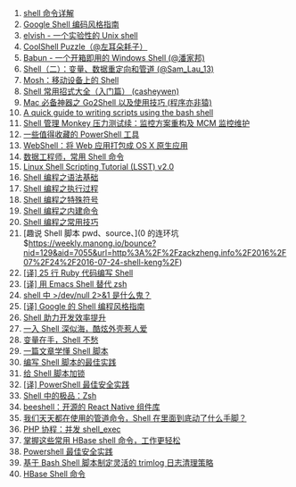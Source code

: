 1. [shell 命令详解](https://weekly.manong.io/bounce?nid=3&aid=45&url=http%3A%2F%2Fexplainshell.com%2F)
1. [Google Shell 编码风格指南](https://weekly.manong.io/bounce?nid=9&aid=161&url=http%3A%2F%2Fgoogle-styleguide.googlecode.com%2Fsvn%2Ftrunk%2Fshell.xml)
1. [elvish - 一个实验性的 Unix shell](https://weekly.manong.io/bounce?nid=39&aid=1291&url=https%3A%2F%2Fgithub.com%2Fxiaq%2Felvish)
1. [CoolShell Puzzle（@左耳朵耗子）](https://weekly.manong.io/bounce?nid=40&aid=1322&url=http%3A%2F%2Ffun.coolshell.cn%2F)
1. [Babun - 一个开箱即用的 Windows Shell (@潘家邦)](https://weekly.manong.io/bounce?nid=66&aid=2115&url=http%3A%2F%2Fblog.jamespan.me%2F2015%2F04%2F09%2Fbabun-the-shell%2F)
1. [Shell（二）：变量、数据重定向和管道 (@Sam_Lau_13)](https://weekly.manong.io/bounce?nid=72&aid=2389&url=http%3A%2F%2Fwww.jianshu.com%2Fp%2F3687e12b8d48)
1. [Mosh：移动设备上的 Shell](https://weekly.manong.io/bounce?nid=75&aid=2575&url=https%3A%2F%2Fmosh.mit.edu%2F)
1. [Shell 常用招式大全（入门篇） (casheywen)](https://weekly.manong.io/bounce?nid=77&aid=2709&url=http%3A%2F%2Fsegmentfault.com%2Fa%2F1190000002924882)
1. [Mac 必备神器之 Go2Shell 以及使用技巧 (程序亦非猿)](https://weekly.manong.io/bounce?nid=85&aid=3392&url=http%3A%2F%2Fwww.jianshu.com%2Fp%2F88c6e68645c4)
1. [A quick guide to writing scripts using the bash shell](https://weekly.manong.io/bounce?nid=87&aid=3580&url=http%3A%2F%2Fwww.panix.com%2F~elflord%2Funix%2Fbash-tute.html)
1. [Shell 管理 Monkey 压力测试续：监控方案重构及 MCM 监控维护](https://weekly.manong.io/bounce?nid=97&aid=4516&url=https%3A%2F%2Ftesterhome.com%2Ftopics%2F3685)
1. [一些值得收藏的 PowerShell 工具](https://weekly.manong.io/bounce?nid=98&aid=4607&url=http%3A%2F%2Fwww.freebuf.com%2Ftools%2F87647.html)
1. [WebShell：将 Web 应用打包成 OS X 原生应用](https://weekly.manong.io/bounce?nid=100&aid=4809&url=https%3A%2F%2Fgithub.com%2Fdjyde%2FWebShell)
1. [数据工程师，常用 Shell 命令](https://weekly.manong.io/bounce?nid=110&aid=5608&url=http%3A%2F%2Fwww.jianshu.com%2Fp%2F1ea90c81b659)
1. [Linux Shell Scripting Tutorial (LSST) v2.0](https://weekly.manong.io/bounce?nid=113&aid=5856&url=https%3A%2F%2Fbash.cyberciti.biz%2Fguide%2FMain_Page)
1. [Shell 编程之语法基础](https://weekly.manong.io/bounce?nid=118&aid=6235&url=http%3A%2F%2Fmp.weixin.qq.com%2Fs%3F__biz%3DMzIxNDMyODgyMA%3D%3D%26mid%3D2247483661%26idx%3D1%26sn%3D186884c4fcf7e90ea58cb4e7d92f5fb7%23rd)
1. [Shell 编程之执行过程](https://weekly.manong.io/bounce?nid=119&aid=6321&url=http%3A%2F%2Fmp.weixin.qq.com%2Fs%3F__biz%3DMzIxNDMyODgyMA%3D%3D%26mid%3D2247483666%26idx%3D1%26sn%3Db3df5f3f8d8803fb88719463388db4ed)
1. [Shell 编程之特殊符号](https://weekly.manong.io/bounce?nid=121&aid=6481&url=http%3A%2F%2Fmp.weixin.qq.com%2Fs%3F__biz%3DMzIxNDMyODgyMA%3D%3D%26mid%3D2247483679%26idx%3D1%26sn%3Df98b8ef107264b9258f8ab76986b8f57)
1. [Shell 编程之内建命令](https://weekly.manong.io/bounce?nid=122&aid=6555&url=http%3A%2F%2Fmp.weixin.qq.com%2Fs%3F__biz%3DMzIxNDMyODgyMA%3D%3D%26mid%3D2247483695%26idx%3D1%26sn%3D54f10d647035a1b572736a7b1731fe29)
1. [Shell 编程之常用技巧](https://weekly.manong.io/bounce?nid=123&aid=6627&url=http%3A%2F%2Fmp.weixin.qq.com%2Fs%3F__biz%3DMzIxNDMyODgyMA%3D%3D%26mid%3D2247483698%26idx%3D1%26sn%3D3b52493d202362aae0bf511002e63d52)
1. [趣说 Shell 脚本 pwd、source、](0 的连环坑$https://weekly.manong.io/bounce?nid=129&aid=7055&url=http%3A%2F%2Fzackzheng.info%2F2016%2F07%2F24%2F2016-07-24-shell-keng%2F)
1. [[译] 25 行 Ruby 代码编写 Shell](https://weekly.manong.io/bounce?nid=131&aid=7177&url=http%3A%2F%2Ftoutiao.io%2Fj%2F6lg253)
1. [[译] 用 Emacs Shell 替代 zsh](https://weekly.manong.io/bounce?nid=135&aid=7486&url=http%3A%2F%2Ftoutiao.io%2Fj%2F47l7uz)
1. [shell 中 >/dev/null 2>&1 是什么鬼？](https://weekly.manong.io/bounce?nid=149&aid=8348&url=https%3A%2F%2Ftoutiao.io%2Fk%2Fbz88mu)
1. [[译] Google 的 Shell 编程风格指南](https://weekly.manong.io/bounce?nid=154&aid=8691&url=https%3A%2F%2Ftoutiao.io%2Fk%2F1h5asm)
1. [Shell 助力开发效率提升](https://weekly.manong.io/bounce?nid=158&aid=8963&url=https%3A%2F%2Ftoutiao.io%2Fk%2Fuf1nu3)
1. [一入 Shell 深似海，酷炫外壳惹人爱](https://weekly.manong.io/bounce?nid=160&aid=9110&url=https%3A%2F%2Ftoutiao.io%2Fk%2F0tkfh1)
1. [变量在手，Shell 不愁](https://weekly.manong.io/bounce?nid=161&aid=9192&url=https%3A%2F%2Ftoutiao.io%2Fk%2F9b69qd)
1. [一篇文章学懂 Shell 脚本](https://weekly.manong.io/bounce?nid=166&aid=9548&url=https%3A%2F%2Ftoutiao.io%2Fk%2F0pybu4)
1. [编写 Shell 脚本的最佳实践](https://weekly.manong.io/bounce?nid=178&aid=10373&url=https%3A%2F%2Ftoutiao.io%2Fk%2Fnus0vi)
1. [给 Shell 脚本加锁](https://weekly.manong.io/bounce?nid=185&aid=10923&url=https%3A%2F%2Ftoutiao.io%2Fk%2Fuuzg5j)
1. [[译] PowerShell 最佳安全实践](https://weekly.manong.io/bounce?nid=189&aid=11198&url=https%3A%2F%2Ftoutiao.io%2Fk%2Fs3lhqq)
1. [Shell 中的极品：Zsh](https://weekly.manong.io/bounce?nid=223&aid=13635&url=https%3A%2F%2Ftoutiao.io%2Fk%2F4dlbfm)
1. [beeshell：开源的 React Native 组件库](https://weekly.manong.io/bounce?nid=234&aid=14373&url=https%3A%2F%2Fmp.weixin.qq.com%2Fs%2Fc1WId0Rr4m7hUOa2HDGnXg)
1. [我们天天都在使用的管道命令，Shell 在里面到底动了什么手脚？](https://weekly.manong.io/bounce?nid=236&aid=14474&url=https%3A%2F%2Fmp.weixin.qq.com%2Fs%2F9oPSSlIuHhcKWw-QckGUcg)
1. [PHP 协程：并发 shell_exec](https://weekly.manong.io/bounce?nid=242&aid=14847&url=https%3A%2F%2Ftoutiao.io%2Fk%2F5pyq5w)
1. [掌握这些常用 HBase shell 命令，工作更轻松](https://weekly.manong.io/bounce?nid=246&aid=15121&url=https%3A%2F%2Ftoutiao.io%2Fk%2Ft9n9gh)
1. [Powershell 最佳安全实践](https://weekly.manong.io/bounce?nid=261&aid=16196&url=https%3A%2F%2Fmp.weixin.qq.com%2Fs%3F__biz%3DMzU4NzU4MDg0Mw%3D%3D%26mid%3D2247484570%26idx%3D1%26sn%3Dcdd7a2703a1c12debd67a991f6685ee7)
1. [基于 Bash Shell 脚本制定灵活的 trimlog 日志清理策略](https://weekly.manong.io/bounce?nid=281&aid=17783&url=https%3A%2F%2Ftoutiao.io%2Fk%2Fb8vvbb8)
1. [HBase Shell 命令](https://weekly.manong.io/bounce?nid=292&aid=18550&url=https%3A%2F%2Ftoutiao.io%2Fk%2Fy47uum1)
